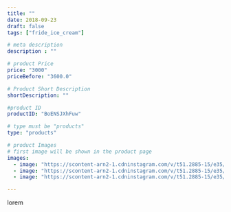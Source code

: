 ```yaml
---
title: ""
date: 2018-09-23
draft: false
tags: ["fride_ice_cream"]

# meta description
description : ""

# product Price
price: "3000"
priceBefore: "3600.0"

# Product Short Description
shortDescription: ""

#product ID
productID: "BoENSJXhFuw"

# type must be "products"
type: "products"

# product Images
# first image will be shown in the product page
images:
  - image: "https://scontent-arn2-1.cdninstagram.com/v/t51.2885-15/e35/41152748_287792382054483_2762934466822346044_n.jpg?se=7&tp=1&_nc_ht=scontent-arn2-1.cdninstagram.com&_nc_cat=103&_nc_ohc=AS3GWFR8Rb4AX9w6NIs&oh=ce5f483807f589b697f78300988f9edd&oe=606A3338&ig_cache_key=MTg3NDY4MTc2MTU2NTUzNzQ5MQ%3D%3D.2"
  - image: "https://scontent-arn2-1.cdninstagram.com/v/t51.2885-15/e35/40991616_957740361100335_5805578176741068899_n.jpg?se=7&tp=1&_nc_ht=scontent-arn2-1.cdninstagram.com&_nc_cat=103&_nc_ohc=EYnpu1wPJskAX_EyRcn&oh=9409027fa87b8ceb2083d748bb845fb7&oe=606BF54E&ig_cache_key=MTg3NDY4MTc2MTU5OTE4MTcxNw%3D%3D.2"
  - image: "https://scontent-arn2-1.cdninstagram.com/v/t51.2885-15/e35/41085306_548867008903490_890122513792173211_n.jpg?se=7&tp=1&_nc_ht=scontent-arn2-1.cdninstagram.com&_nc_cat=102&_nc_ohc=TG9cYJ_3I94AX-wFYiV&oh=118ce0d27b784ca8617ae3db3e5e845e&oe=606BC0B7&ig_cache_key=MTg3NDY4MTc2MTU4MjQ3NzYwNw%3D%3D.2"

---
```

lorem
